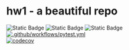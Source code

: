 # hw1 - a beautiful repo
![Static Badge](https://img.shields.io/badge/language-python-blue)
![Static Badge](https://img.shields.io/badge/license-MIT-purple)
![Static Badge](https://img.shields.io/badge/platform-linux-green)
[![.github/workflows/pytest.yml](https://github.com/vegechick510/hw1/actions/workflows/pytest.yml/badge.svgt)](https://github.com/vegechick510/hw1/actions/workflows/pytest.yml)  
[![codecov](https://codecov.io/github/vegechick510/hw1/branch/test/graph/badge.svg?token=1H8RIM3OQG)](https://codecov.io/github/vegechick510/hw1)
